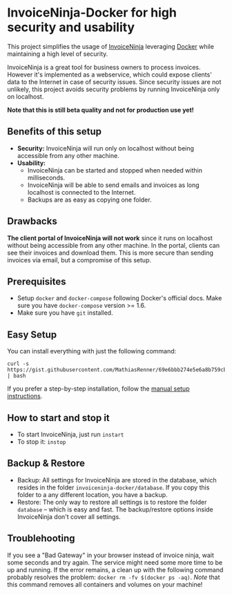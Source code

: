 # InvoiceNinja-Docker for high security and usability
This project simplifies the usage of [InvoiceNinja](https://github.com/invoiceninja/invoiceninja) leveraging [Docker](http://docker.com/) while maintaining a high level of security.

InvoiceNinja is a great tool for business owners to process invoices. However it's implemented as a webservice, which could expose clients' data to the Internet in case of security issues. Since security issues are not unlikely, this project avoids security problems by running InvoiceNinja only on localhost.

**Note that this is still beta quality and not for production use yet!**

Benefits of this setup
-----------
- **Security:** InvoiceNinja will run only on localhost without being accessible from any other machine.
- **Usability:**
  - InvoiceNinja can be started and stopped when needed within milliseconds.
  - InvoiceNinja will be able to send emails and invoices as long localhost is connected to the Internet.
  - Backups are as easy as copying one folder.


Drawbacks
------------
**The client portal of InvoiceNinja will not work** since it runs on localhost without being accessible from any other machine. In the portal, clients can see their invoices and download them. This is more secure than sending invoices via email, but a compromise of this setup.


Prerequisites
---------------
- Setup `docker` and `docker-compose` following Docker's official docs. Make sure you have `docker-compose` version >= 1.6.
- Make sure you have `git` installed.

Easy Setup
---------------
You can install everything with just the following command:

```
curl -s https://gist.githubusercontent.com/MathiasRenner/69e6bbb274e5e6a8b759cb7e21f20b9f/raw/91784ac3a1082dae83f9e5f6580645af63dc846d/install.sh | bash
```

If you prefer a step-by-step installation, follow the [manual setup instructions](https://github.com/MathiasRenner/invoiceninja-docker/MANUAL-SETUP.md).


How to start and stop it
--------------
- To start InvoiceNinja, just run `instart`
- To stop it: `instop`


Backup & Restore
----------------
- Backup: All settings for InvoiceNinja are stored in the database, which resides in the folder `invoiceninja-docker/database`. If you copy this folder to a any different location, you have a backup.
- Restore: The only way to restore all settings is to restore the folder `database` – which is easy and fast. The backup/restore options inside InvoiceNinja don't cover all settings.


Troublehooting
-------------
If you see a "Bad Gateway" in your browser instead of invoice ninja, wait some seconds and try again. The service might need some more time to be up and running. If the error remains, a clean up with the following command probably resolves the problem: `docker rm -fv $(docker ps -aq)`.  *Note* that this command removes all containers and volumes on your machine!
